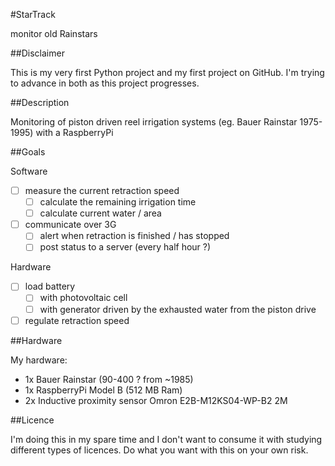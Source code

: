 #StarTrack

monitor old Rainstars

##Disclaimer

This is my very first Python project and my first project on GitHub.
I'm trying to advance in both as this project progresses.

##Description

Monitoring of piston driven reel irrigation systems (eg. Bauer Rainstar 1975-1995) with a RaspberryPi

##Goals

Software

- [ ] measure the current retraction speed
  - [ ] calculate the remaining irrigation time
  - [ ] calculate current water / area
- [ ] communicate over 3G
  - [ ] alert when retraction is finished / has stopped
  - [ ] post status to a server (every half hour ?)

Hardware

- [ ] load battery
  - [ ] with photovoltaic cell
  - [ ] with generator driven by the exhausted water from the piston drive
- [ ] regulate retraction speed

##Hardware

My hardware:

- 1x Bauer Rainstar (90-400 ? from ~1985)
- 1x RaspberryPi Model B (512 MB Ram)
- 2x Inductive proximity sensor Omron E2B-M12KS04-WP-B2 2M

##Licence

I'm doing this in my spare time and I don't want to consume it with studying different types of licences. Do what you want with this on your own risk.
